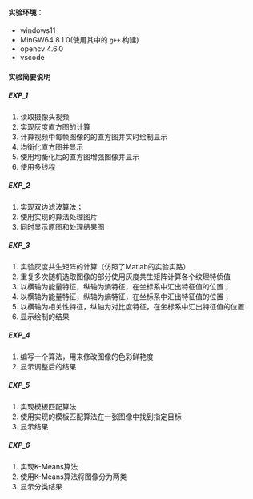 #### 实验环境：

* windows11
* MinGW64 8.1.0(使用其中的 `g++` 构建)
* opencv 4.6.0
* vscode

#### 实验简要说明

##### EXP_1

1. 读取摄像头视频
2. 实现灰度直方图的计算
3. 计算视频中每帧图像的的直方图并实时绘制显示
4. 均衡化直方图并显示
5. 使用均衡化后的直方图增强图像并显示
6. 使用多线程

##### EXP_2

1. 实现双边滤波算法；
2. 使用实现的算法处理图片
3. 同时显示原图和处理结果图

##### EXP_3

1. 实验灰度共生矩阵的计算（仿照了Matlab的实验实路）
2. 重复多次随机选取图像的部分使用灰度共生矩阵计算各个纹理特侦值
3. 以横轴为能量特征，纵轴为熵特征，在坐标系中汇出特征值的位置；
4. 以横轴为能量特征，纵轴为熵特征，在坐标系中汇出特征值的位置；
5. 以横轴为相关性特征，纵轴为对比度特征，在坐标系中汇出特征值的位置
6. 显示绘制的结果

##### EXP_4

1. 编写一个算法，用来修改图像的色彩鲜艳度
2. 显示调整后的结果

##### EXP_5

1. 实现模板匹配算法
2. 使用实现的模板匹配算法在一张图像中找到指定目标
3. 显示结果

##### EXP_6

1. 实现K-Means算法
2. 使用K-Means算法将图像分为两类
3. 显示分类结果
